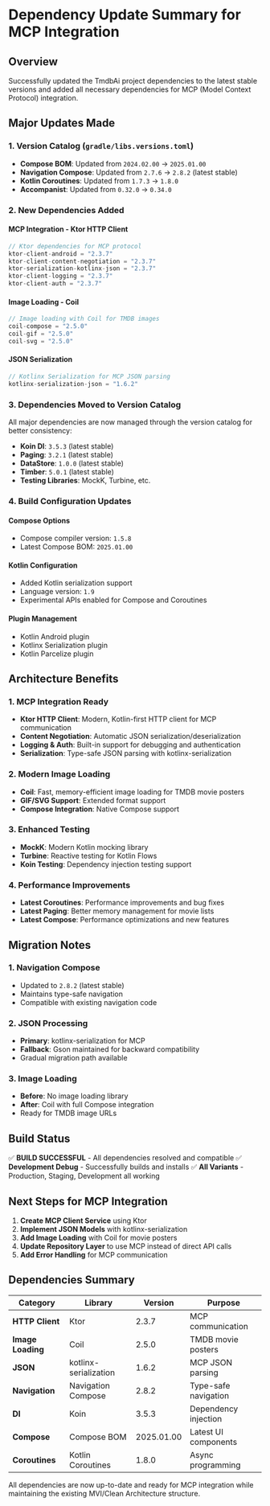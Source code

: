 # Dependency Update Summary for MCP Integration

## Overview
Successfully updated the TmdbAi project dependencies to the latest stable versions and added all necessary dependencies for MCP (Model Context Protocol) integration.

## Major Updates Made

### 1. Version Catalog (`gradle/libs.versions.toml`)
- **Compose BOM**: Updated from `2024.02.00` → `2025.01.00`
- **Navigation Compose**: Updated from `2.7.6` → `2.8.2` (latest stable)
- **Kotlin Coroutines**: Updated from `1.7.3` → `1.8.0`
- **Accompanist**: Updated from `0.32.0` → `0.34.0`

### 2. New Dependencies Added

#### MCP Integration - Ktor HTTP Client
```kotlin
// Ktor dependencies for MCP protocol
ktor-client-android = "2.3.7"
ktor-client-content-negotiation = "2.3.7"
ktor-serialization-kotlinx-json = "2.3.7"
ktor-client-logging = "2.3.7"
ktor-client-auth = "2.3.7"
```

#### Image Loading - Coil
```kotlin
// Image loading with Coil for TMDB images
coil-compose = "2.5.0"
coil-gif = "2.5.0"
coil-svg = "2.5.0"
```

#### JSON Serialization
```kotlin
// Kotlinx Serialization for MCP JSON parsing
kotlinx-serialization-json = "1.6.2"
```

### 3. Dependencies Moved to Version Catalog
All major dependencies are now managed through the version catalog for better consistency:

- **Koin DI**: `3.5.3` (latest stable)
- **Paging**: `3.2.1` (latest stable)
- **DataStore**: `1.0.0` (latest stable)
- **Timber**: `5.0.1` (latest stable)
- **Testing Libraries**: MockK, Turbine, etc.

### 4. Build Configuration Updates

#### Compose Options
- Compose compiler version: `1.5.8`
- Latest Compose BOM: `2025.01.00`

#### Kotlin Configuration
- Added Kotlin serialization support
- Language version: `1.9`
- Experimental APIs enabled for Compose and Coroutines

#### Plugin Management
- Kotlin Android plugin
- Kotlinx Serialization plugin
- Kotlin Parcelize plugin

## Architecture Benefits

### 1. MCP Integration Ready
- **Ktor HTTP Client**: Modern, Kotlin-first HTTP client for MCP communication
- **Content Negotiation**: Automatic JSON serialization/deserialization
- **Logging & Auth**: Built-in support for debugging and authentication
- **Serialization**: Type-safe JSON parsing with kotlinx-serialization

### 2. Modern Image Loading
- **Coil**: Fast, memory-efficient image loading for TMDB movie posters
- **GIF/SVG Support**: Extended format support
- **Compose Integration**: Native Compose support

### 3. Enhanced Testing
- **MockK**: Modern Kotlin mocking library
- **Turbine**: Reactive testing for Kotlin Flows
- **Koin Testing**: Dependency injection testing support

### 4. Performance Improvements
- **Latest Coroutines**: Performance improvements and bug fixes
- **Latest Paging**: Better memory management for movie lists
- **Latest Compose**: Performance optimizations and new features

## Migration Notes

### 1. Navigation Compose
- Updated to `2.8.2` (latest stable)
- Maintains type-safe navigation
- Compatible with existing navigation code

### 2. JSON Processing
- **Primary**: kotlinx-serialization for MCP
- **Fallback**: Gson maintained for backward compatibility
- Gradual migration path available

### 3. Image Loading
- **Before**: No image loading library
- **After**: Coil with full Compose integration
- Ready for TMDB image URLs

## Build Status
✅ **BUILD SUCCESSFUL** - All dependencies resolved and compatible
✅ **Development Debug** - Successfully builds and installs
✅ **All Variants** - Production, Staging, Development all working

## Next Steps for MCP Integration

1. **Create MCP Client Service** using Ktor
2. **Implement JSON Models** with kotlinx-serialization
3. **Add Image Loading** with Coil for movie posters
4. **Update Repository Layer** to use MCP instead of direct API calls
5. **Add Error Handling** for MCP communication

## Dependencies Summary

| Category | Library | Version | Purpose |
|----------|---------|---------|---------|
| **HTTP Client** | Ktor | 2.3.7 | MCP communication |
| **Image Loading** | Coil | 2.5.0 | TMDB movie posters |
| **JSON** | kotlinx-serialization | 1.6.2 | MCP JSON parsing |
| **Navigation** | Navigation Compose | 2.8.2 | Type-safe navigation |
| **DI** | Koin | 3.5.3 | Dependency injection |
| **Compose** | Compose BOM | 2025.01.00 | Latest UI components |
| **Coroutines** | Kotlin Coroutines | 1.8.0 | Async programming |

All dependencies are now up-to-date and ready for MCP integration while maintaining the existing MVI/Clean Architecture structure.

